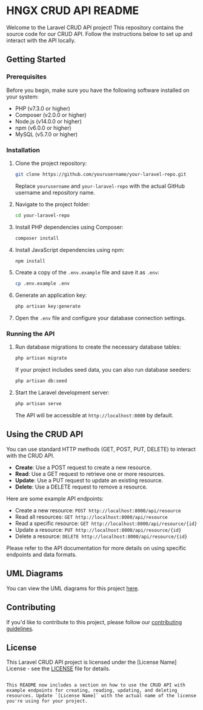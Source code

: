 

# HNGX CRUD API README

Welcome to the Laravel CRUD API project! This repository contains the source code for our CRUD API. Follow the instructions below to set up and interact with the API locally.

## Getting Started

### Prerequisites

Before you begin, make sure you have the following software installed on your system:

- PHP (v7.3.0 or higher)
- Composer (v2.0.0 or higher)
- Node.js (v14.0.0 or higher)
- npm (v6.0.0 or higher)
- MySQL (v5.7.0 or higher)

### Installation

1. Clone the project repository:

   ```bash
   git clone https://github.com/yourusername/your-laravel-repo.git
   ```

   Replace `yourusername` and `your-laravel-repo` with the actual GitHub username and repository name.

2. Navigate to the project folder:

   ```bash
   cd your-laravel-repo
   ```

3. Install PHP dependencies using Composer:

   ```bash
   composer install
   ```

4. Install JavaScript dependencies using npm:

   ```bash
   npm install
   ```

5. Create a copy of the `.env.example` file and save it as `.env`:

   ```bash
   cp .env.example .env
   ```

6. Generate an application key:

   ```bash
   php artisan key:generate
   ```

7. Open the `.env` file and configure your database connection settings.

### Running the API

1. Run database migrations to create the necessary database tables:

   ```bash
   php artisan migrate
   ```

   If your project includes seed data, you can also run database seeders:

   ```bash
   php artisan db:seed
   ```

2. Start the Laravel development server:

   ```bash
   php artisan serve
   ```

   The API will be accessible at `http://localhost:8000` by default.

## Using the CRUD API

You can use standard HTTP methods (GET, POST, PUT, DELETE) to interact with the CRUD API.

- **Create**: Use a POST request to create a new resource.
- **Read**: Use a GET request to retrieve one or more resources.
- **Update**: Use a PUT request to update an existing resource.
- **Delete**: Use a DELETE request to remove a resource.

Here are some example API endpoints:

- Create a new resource: `POST http://localhost:8000/api/resource`
- Read all resources: `GET http://localhost:8000/api/resource`
- Read a specific resource: `GET http://localhost:8000/api/resource/{id}`
- Update a resource: `PUT http://localhost:8000/api/resource/{id}`
- Delete a resource: `DELETE http://localhost:8000/api/resource/{id}`

Please refer to the API documentation for more details on using specific endpoints and data formats.

## UML Diagrams

You can view the UML diagrams for this project [here](https://hng-uml-diagram.netlify.app/).

## Contributing

If you'd like to contribute to this project, please follow our [contributing guidelines](CONTRIBUTING.md).

## License

This Laravel CRUD API project is licensed under the [License Name] License - see the [LICENSE](LICENSE) file for details.
```

This README now includes a section on how to use the CRUD API with example endpoints for creating, reading, updating, and deleting resources. Update `[License Name]` with the actual name of the license you're using for your project.
